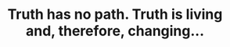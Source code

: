 ---
title: "Truth has no path. Truth is living and, therefore, changing..."
cc-type: quote
quote: "Truth has no path. Truth is living and, therefore, changing. Awareness is without choice, without demand, without anxiety; in that state of mind, there is perception. To know oneself is to study oneself in action with another person. Awareness has no frontier; it is giving of your whole being, without exclusion."
attribution: "Bruce Lee, *Tao of Jeet Kune Do* (1975)"
tags:
  - Bruce Lee
  - Quote
---